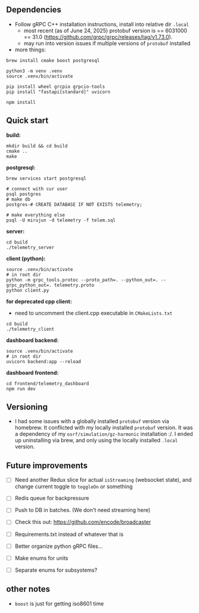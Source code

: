 
## Dependencies

- Follow gRPC C++ installation instructions, install into relative dir `.local`
    - most recent (as of June 24, 2025) protobuf version is == 6031000 == 31.0 (https://github.com/grpc/grpc/releases/tag/v1.73.0).
    - may run into version issues if multiple versions of `protobuf` installed
- more things:

```shell
brew install cmake boost postgresql

python3 -m venv .venv
source .venv/bin/activate

pip install wheel grcpio grpcio-tools
pip install "fastapi[standard]" uvicorn

npm install
```

## Quick start
**build:**
```shell
mkdir build && cd build
cmake ..
make
```

**postgresql:**
```shell
brew services start postgresql

# connect with cur user
psql postgres
# make db
postgres-# CREATE DATABASE IF NOT EXISTS telemetry;

# make everything else
psql -U mirujun -d telemetry -f telem.sql
```

**server:**
```shell
cd build
./telemetry_server
```

**client (python):**
```shell
source .venv/bin/activate
# in root dir
python -m grpc_tools.protoc --proto_path=. --python_out=. --grpc_python_out=. telemetry.proto
python client.py
```

**for deprecated cpp client:**
- need to uncomment the client.cpp executable in `CMakeLists.txt`
```shell
cd build
./telemetry_client
```

**dashboard backend:**
```shell
source .venv/bin/activate
# in root dir 
uvicorn backend:app --reload
```

**dashboard frontend:**
```shell
cd frontend/telemetry_dashboard
npm run dev
```


## Versioning
- I had some issues with a globally installed `protobuf` version via homebrew. It conflicted with my locally installed `protobuf` version. It was a dependency of my `osrf/simulation/gz-harmonic` installation :/. I ended up uninstalling via brew, and only using the locally installed `.local` version.



## Future improvements
- [ ] Need another Redux slice for actual `isStreaming` (websocket state), and change current toggle to `toggleOn` or something
- [ ] Redis queue for backpressure
- [ ] Push to DB in batches. (We don't need streaming here)
- [ ] Check this out: https://github.com/encode/broadcaster
- [ ] Requirements.txt instead of whatever that is
- [ ] Better organize python gRPC files...
- [ ] Make enums for units
- [ ] Separate enums for subsystems?


## other notes
- `boost` is just for getting iso8601 time